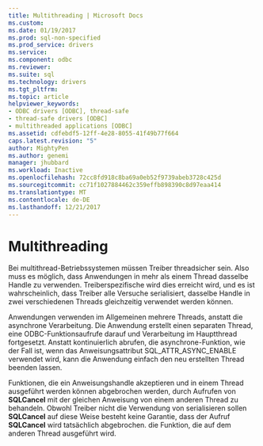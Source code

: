 ```yaml
---
title: Multithreading | Microsoft Docs
ms.custom: 
ms.date: 01/19/2017
ms.prod: sql-non-specified
ms.prod_service: drivers
ms.service: 
ms.component: odbc
ms.reviewer: 
ms.suite: sql
ms.technology: drivers
ms.tgt_pltfrm: 
ms.topic: article
helpviewer_keywords:
- ODBC drivers [ODBC], thread-safe
- thread-safe drivers [ODBC]
- multithreaded applications [ODBC]
ms.assetid: cdfebdf5-12ff-4e28-8055-41f49b77f664
caps.latest.revision: "5"
author: MightyPen
ms.author: genemi
manager: jhubbard
ms.workload: Inactive
ms.openlocfilehash: 72cc8fd918c8ba69a0eb52f9739abeb3728c425d
ms.sourcegitcommit: cc71f1027884462c359effb898390c8d97eaa414
ms.translationtype: MT
ms.contentlocale: de-DE
ms.lasthandoff: 12/21/2017
---
```

# <a name="multithreading"></a>Multithreading
Bei multithread-Betriebssystemen müssen Treiber threadsicher sein. Also muss es möglich, dass Anwendungen in mehr als einem Thread dasselbe Handle zu verwenden. Treiberspezifische wird dies erreicht wird, und es ist wahrscheinlich, dass Treiber alle Versuche serialisiert, dasselbe Handle in zwei verschiedenen Threads gleichzeitig verwendet werden können.  
  
 Anwendungen verwenden im Allgemeinen mehrere Threads, anstatt die asynchrone Verarbeitung. Die Anwendung erstellt einen separaten Thread, eine ODBC-Funktionsaufrufe darauf und Verarbeitung im Hauptthread fortgesetzt. Anstatt kontinuierlich abrufen, die asynchrone-Funktion, wie der Fall ist, wenn das Anweisungsattribut SQL_ATTR_ASYNC_ENABLE verwendet wird, kann die Anwendung einfach den neu erstellten Thread beenden lassen.  
  
 Funktionen, die ein Anweisungshandle akzeptieren und in einem Thread ausgeführt werden können abgebrochen werden, durch Aufrufen von **SQLCancel** mit der gleichen Anweisung von einem anderen Thread zu behandeln. Obwohl Treiber nicht die Verwendung von serialisieren sollen **SQLCancel** auf diese Weise besteht keine Garantie, dass der Aufruf **SQLCancel** wird tatsächlich abgebrochen. die Funktion, die auf dem anderen Thread ausgeführt wird.
